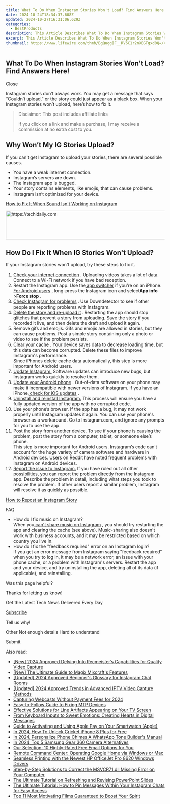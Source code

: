 ```yaml
---
title: What To Do When Instagram Stories Won't Load? Find Answers Here!
date: 2024-10-24T18:34:37.608Z
updated: 2024-10-27T16:31:06.629Z
categories:
  - BestProducts
description: This Article Describes What To Do When Instagram Stories Won't Load? Find Answers Here!
excerpt: This Article Describes What To Do When Instagram Stories Won't Load? Find Answers Here!
thumbnail: https://www.lifewire.com/thmb/BgQuggIF__RV6C1r2nXBGTgxd0Q=/400x300/filters:no_upscale():max_bytes(150000):strip_icc():format(webp)/The_Good_Bridage_Getty_Images-7bc81a93a6f645fe86300f97c5ad64d2.jpg
---
```


## What To Do When Instagram Stories Won't Load? Find Answers Here!

Close 

 Instagram stories don’t always work. You may get a message that says “Couldn’t upload,” or the story could just appear as a black box. When your Instagram stories won’t upload, here’s how to fix it.

>  Disclaimer: This post includes affiliate links
>
>  If you click on a link and make a purchase, I may receive a commission at no extra cost to you.
>

##  Why Won’t My IG Stories Upload?

 If you can't get Instagram to upload your stories, there are several possible causes.

* You have a weak internet connection.
* Instagram’s servers are down.
* The Instagram app is bugged.
* Your story contains elements, like emojis, that can cause problems.
* Instagram isn’t optimized for your device.

[  How to Fix It When Sound Isn't Working on Instagram ](https://www.lifewire.com/fix-sound-not-working-on-instagram-6265427) 

<!-- affiliate ads begin -->
<a href="https://ephamedtechinc.pxf.io/c/5597632/2136624/26400" target="_top" id="2136624">
  <img src="//a.impactradius-go.com/display-ad/26400-2136624" border="0" alt="https://techidaily.com" width="728" height="90"/>
</a>
<img height="0" width="0" src="https://ephamedtechinc.pxf.io/i/5597632/2136624/26400" style="position:absolute;visibility:hidden;" border="0" />
<!-- affiliate ads end -->

##  How Do I Fix It When IG Stories Won't Upload?

 If your Instagram stories won't upload, try these steps to fix it.

1. [ Check your internet connection](https://www.lifewire.com/cant-connect-to-the-internet-try-this-817794) . Uploading videos takes a lot of data. Connect to a Wi-Fi network if you have bad reception.
2. Restart the Instagram app. Use the[ app switcher](https://www.lifewire.com/quit-apps-on-iphone-2000287) if you’re on an iPhone.[ For Android users](https://www.lifewire.com/close-apps-on-android-4164116) , long-press the Instagram icon and select**App info** \>**Force stop** .
3. [ Check Instagram for problems](https://downdetector.com/status/instagram/) . Use Downdetector to see if other people are reporting problems with Instagram.
4. [ Delete the story and re-upload it](https://www.lifewire.com/post-a-story-on-instagram-5069910) . Restarting the app should stop glitches that prevent a story from uploading. Save the story if you recorded it live, and then delete the draft and upload it again.
5. Remove gifs and emojis. Gifs and emojis are allowed in stories, but they can cause problems. Post a simple story containing only a photo or video to see if the problem persists.
6. [ Clear your cache](https://www.lifewire.com/clear-cache-android-4157780) . Your device saves data to decrease loading time, but this data can become corrupted. Delete these files to improve Instagram's performance.  
 Since iPhones delete cache data automatically, this step is more important for Android users.
7. [ Update Instagram.](https://www.lifewire.com/update-instagram-5116640) Software updates can introduce new bugs, but Instagram works quickly to resolve them.
8. [ Update your Android phone](https://www.lifewire.com/check-updates-for-android-1616953) . Out-of-data software on your phone may make it incompatible with newer versions of Instagram. If you have an iPhone,[ check for iOS updates](https://www.lifewire.com/upgrade-iphones-operating-system-2000293) .
9. [ Uninstall and reinstall Instagram.](https://help.instagram.com/370569449686414) This process will ensure you have a fully updated version of the app with no corrupted code.
10. Use your phone’s browser. If the app has a bug, it may not work properly until Instagram updates it again. You can use your phone's browser as a workaround. Go to Instagram.com, and ignore any prompts for you to use the app.
11. Post the story from another device. To see if your phone is causing the problem, post the story from a computer, tablet, or someone else’s phone.  
 This step is more important for Android users. Instagram’s code can’t account for the huge variety of camera software and hardware in Android devices. Users on Reddit have noted frequent problems with Instagram on Android devices.
12. [ Report the issue to Instagram.](https://help.instagram.com/381579045265733?helpref=faq%5Fcontent) If you have ruled out all other possibilities, you can report the problem directly from the Instagram app. Describe the problem in detail, including what steps you took to resolve the problem. If other users report a similar problem, Instagram will resolve it as quickly as possible.

[ How to Repost an Instagram Story ](https://www.lifewire.com/how-to-repost-instagram-story-4691376) 

 FAQ

* How do I fix music on Instagram?  
 When you[ can't share music on Instagram](https://www.lifewire.com/cant-share-music-on-instagram-5509477) , you should try restarting the app and clearing the cache (see above). Music-sharing also doesn't work with business accounts, and it may be restricted based on which country you live in.
* How do I fix the "feedback required" error on an Instagram login?  
 If you get an error message from Instagram saying "feedback required" when you try to log in, it may be a network error, an issue with your phone cache, or a problem with Instagram's servers. Restart the app and your device, and try uninstalling the app, deleting all of its data (if applicable), and reinstalling.

Was this page helpful?

Thanks for letting us know!

 Get the Latest Tech News Delivered Every Day

[ Subscribe ](https://www.lifewire.com/#) 

Tell us why!

 Other  Not enough details  Hard to understand 

 Submit 

<ins class="adsbygoogle"
     style="display:block"
     data-ad-format="autorelaxed"
     data-ad-client="ca-pub-7571918770474297"
     data-ad-slot="1223367746"></ins>

<ins class="adsbygoogle"
     style="display:block"
     data-ad-client="ca-pub-7571918770474297"
     data-ad-slot="8358498916"
     data-ad-format="auto"
     data-full-width-responsive="true"></ins>

<span class="atpl-alsoreadstyle">Also read:</span>
<div><ul>
<li><a href="https://digital-screen-recording.techidaily.com/new-2024-approved-delving-into-recmeisters-capabilities-for-quality-video-capture/"><u>[New] 2024 Approved Delving Into Recmeister’s Capabilities for Quality Video Capture</u></a></li>
<li><a href="https://some-guidance.techidaily.com/new-the-ultimate-guide-to-magix-mixcrafts-features/"><u>[New] The Ultimate Guide to Magix Mixcraft's Features</u></a></li>
<li><a href="https://instagram-video-files.techidaily.com/updated-2024-approved-beginners-glossary-for-instagram-chat-rooms/"><u>[Updated] 2024 Approved Beginner's Glossary for Instagram Chat Rooms</u></a></li>
<li><a href="https://video-screen-grab.techidaily.com/updated-2024-approved-trends-in-advanced-iptv-video-capture-methods/"><u>[Updated] 2024 Approved Trends in Advanced IPTV Video Capture Methods</u></a></li>
<li><a href="https://visual-screen-recording.techidaily.com/capturing-webcasts-without-payment-fees-for-2024/"><u>Capturing Webcasts Without Payment Fees for 2024</u></a></li>
<li><a href="https://driver-error.techidaily.com/easy-to-follow-guide-to-fixing-mtp-devices/"><u>Easy-to-Follow Guide to Fixing MTP Devices</u></a></li>
<li><a href="https://techtrends.techidaily.com/effective-solutions-for-line-artifacts-appearing-on-your-tv-screen/"><u>Effective Solutions for Line Artifacts Appearing on Your TV Screen</u></a></li>
<li><a href="https://techtrends.techidaily.com/from-keyboard-inputs-to-sweet-emotions-creating-hearts-in-digital-messages/"><u>From Keyboard Inputs to Sweet Emotions: Creating Hearts in Digital Messages</u></a></li>
<li><a href="https://techtrends.techidaily.com/guide-to-activating-and-using-apple-pay-on-your-smartwatch-apple/"><u>Guide to Activating and Using Apple Pay on Your Smartwatch (Apple)</u></a></li>
<li><a href="https://sim-unlock.techidaily.com/in-2024-how-to-unlock-cricket-iphone-8-plus-for-free-by-drfone-ios/"><u>In 2024, How To Unlock Cricket iPhone 8 Plus for Free</u></a></li>
<li><a href="https://extra-support.techidaily.com/in-2024-personalize-phone-chimes-a-whatsapp-tone-builders-manual/"><u>In 2024, Personalize Phone Chimes A WhatsApp Tone Builder's Manual</u></a></li>
<li><a href="https://fox-access.techidaily.com/in-2024-top-5-samsung-gear-360-camera-alternatives/"><u>In 2024, Top 5 Samsung Gear 360 Camera Alternatives</u></a></li>
<li><a href="https://techtrends.techidaily.com/our-selection-10-highly-rated-free-email-options-for-you/"><u>Our Selection: 10 Highly-Rated Free Email Options for You</u></a></li>
<li><a href="https://techtrends.techidaily.com/remote-command-center-operating-google-home-via-windows-or-mac/"><u>Remote Command Center: Operating Google Home via Windows or Mac</u></a></li>
<li><a href="https://driver-install.techidaily.com/seamless-printing-with-the-newest-hp-officejet-pro-8620-windows-drivers/"><u>Seamless Printing with the Newest HP OfficeJet Pro 8620 Windows Drivers</u></a></li>
<li><a href="https://techtrends.techidaily.com/step-by-step-solutions-to-correct-the-msvcr71dll-missing-error-on-your-computer/"><u>Step-by-Step Solutions to Correct the MSVCR71.dll Missing Error on Your Computer</u></a></li>
<li><a href="https://techtrends.techidaily.com/the-ultimate-tutorial-on-refreshing-and-revising-powerpoint-slides/"><u>The Ultimate Tutorial on Refreshing and Revising PowerPoint Slides</u></a></li>
<li><a href="https://techtrends.techidaily.com/the-ultimate-tutorial-how-to-pin-messages-within-your-instagram-chats-for-easy-access/"><u>The Ultimate Tutorial: How to Pin Messages Within Your Instagram Chats for Easy Access</u></a></li>
<li><a href="https://techtrends.techidaily.com/top-11-most-motivating-films-guaranteed-to-boost-your-spirit/"><u>Top 11 Most Motivating Films Guaranteed to Boost Your Spirit</u></a></li>
</ul></div>

